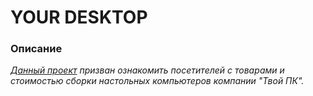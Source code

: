 # YOUR DESKTOP

### Описание


*[Данный проект](https://ugoslave.github.io/welltory/) призван ознакомить посетителей с
 товарами и стоимостью сборки настольных компьютеров компании "Твой ПК".*

